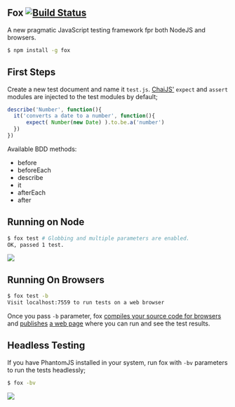 ## Fox [![Build Status](https://travis-ci.org/azer/fox.png)](https://travis-ci.org/azer/fox)

A new pragmatic JavaScript testing framework fpr both NodeJS and browsers.

```bash
$ npm install -g fox
```

## First Steps

Create a new test document and name it `test.js`. [ChaiJS'](http://chaijs.com) `expect` and `assert` modules are injected to the test modules by default;

```js
describe('Number', function(){
  it('converts a date to a number', function(){    
      expect( Number(new Date) ).to.be.a('number')
  })
})
```

Available BDD methods:

* before
* beforeEach
* describe
* it
* afterEach
* after

## Running on Node

```bash
$ fox test # Globbing and multiple parameters are enabled.
OK, passed 1 test.
```

![](https://dl.dropbox.com/s/agkrqwdrw3jlfhs/fox_cli.png)

## Running On Browsers

```bash
$ fox test -b
Visit localhost:7559 to run tests on a web browser
```

Once you pass `-b` parameter, fox [compiles your source code for browsers](https://github.com/azer/fox/blob/master/lib/browser.js#L18) and [publishes](https://github.com/azer/fox/blob/master/lib/server.js#L19) [a web page](https://github.com/azer/fox/blob/master/web/index.html) where you can run and see the test results.

## Headless Testing

If you have PhantomJS installed in your system, run fox with `-bv` parameters to run the tests headlessly;

```bash
$ fox -bv
```

![](https://dl.dropboxusercontent.com/s/xji3v0p4yonssgy/fox-bv.png)
